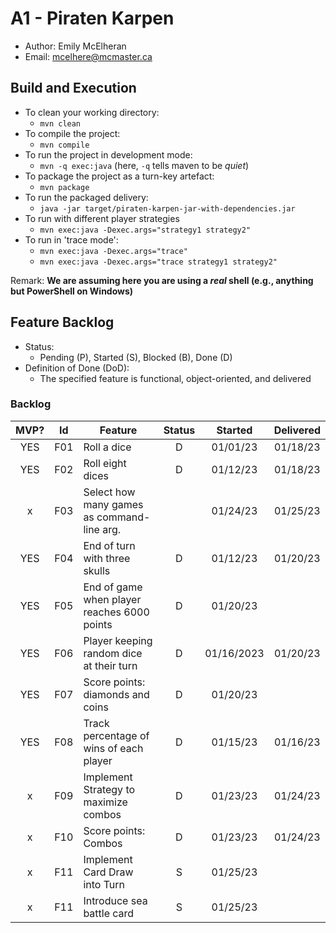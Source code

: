 # A1 - Piraten Karpen

  * Author: Emily McElheran
  * Email: mcelhere@mcmaster.ca

## Build and Execution

  * To clean your working directory:
    * `mvn clean`
  * To compile the project:
    * `mvn compile`
  * To run the project in development mode:
    * `mvn -q exec:java` (here, `-q` tells maven to be _quiet_)
  * To package the project as a turn-key artefact:
    * `mvn package`
  * To run the packaged delivery:
    * `java -jar target/piraten-karpen-jar-with-dependencies.jar` 
  * To run with different player strategies
    * `mvn exec:java -Dexec.args="strategy1 strategy2"`
  * To run in 'trace mode':
    * `mvn exec:java -Dexec.args="trace"`
    * `mvn exec:java -Dexec.args="trace strategy1 strategy2"`

Remark: **We are assuming here you are using a _real_ shell (e.g., anything but PowerShell on Windows)**

## Feature Backlog

 * Status: 
   * Pending (P), Started (S), Blocked (B), Done (D)
 * Definition of Done (DoD):
   * The specified feature is functional, object-oriented, and delivered

### Backlog 

| MVP? | Id  | Feature  | Status  |  Started  | Delivered |
| :-:  |:-:  |---       | :-:     | :-:       | :-:       |
| YES   | F01 | Roll a dice |  D | 01/01/23 | 01/18/23 |
| YES   | F02 | Roll eight dices  |  D | 01/12/23  | 01/18/23 |
| x   | F03 | Select how many games as command-line arg.  |  | 01/24/23 | 01/25/23  |
| YES   | F04 | End of turn with three skulls | D | 01/12/23 | 01/20/23 |
| YES   | F05 | End of game when player reaches 6000 points| D | 01/20/23 |
| YES   | F06 | Player keeping random dice at their turn | D | 01/16/2023| 01/20/23 | 
| YES   | F07 | Score points: diamonds and coins | D | 01/20/23 | 
| YES   | F08 | Track percentage of wins of each player | D | 01/15/23 | 01/16/23 |
| x   | F09 | Implement Strategy to maximize combos | D | 01/23/23 | 01/24/23 | 
| x   | F10 | Score points: Combos | D |01/23/23 | 01/24/23 |
| x   | F11 | Implement Card Draw into Turn | S | 01/25/23 | |
| x   | F11 | Introduce sea battle card | S | 01/25/23 | |

